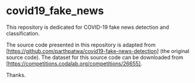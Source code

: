 # covid19_fake_news
This repository is dedicated for COVID-19 fake news detection and classification. 

The source code presented in this repository is adapted from [https://github.com/parthpatwa/covid19-fake-news-detection] (the original source code).
The dataset for this source code can be downloaded from [https://competitions.codalab.org/competitions/26655].

Thanks.
